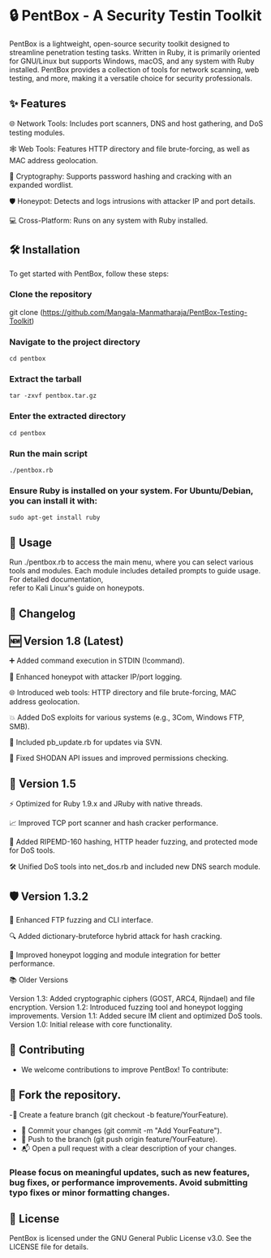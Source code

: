 # 🔒 PentBox - A Security Testin Toolkit

PentBox is a lightweight, open-source security toolkit designed to streamline penetration testing tasks. Written in Ruby, it is primarily oriented for GNU/Linux but supports Windows, macOS, and any system with Ruby installed. PentBox provides a collection of tools for network scanning, web testing, and more, making it a versatile choice for security professionals.

## ✨ Features


  🌐 Network Tools: Includes port scanners, DNS and host gathering, and DoS testing modules.

  🕸️ Web Tools: Features HTTP directory and file brute-forcing, as well as MAC address geolocation.

  🔐 Cryptography: Supports password hashing and cracking with an expanded wordlist.
  
  🛡️ Honeypot: Detects and logs intrusions with attacker IP and port details.

  💻 Cross-Platform: Runs on any system with Ruby installed.


## 🛠️ Installation


  To get started with PentBox, follow these steps:
  
### Clone the repository
  
  git clone (https://github.com/Mangala-Manmatharaja/PentBox-Testing-Toolkit)

### Navigate to the project directory
    cd pentbox

### Extract the tarball
    tar -zxvf pentbox.tar.gz

### Enter the extracted directory
    cd pentbox

### Run the main script
    ./pentbox.rb

### Ensure Ruby is installed on your system. For Ubuntu/Debian, you can install it with:
    sudo apt-get install ruby

## 🚀 Usage
  
  Run ./pentbox.rb to access the main menu, where you can select various tools and modules. Each module includes detailed prompts to guide usage. For detailed documentation,   
  refer to Kali Linux's guide on honeypots.
  
## 📜 Changelog


## 🆕 Version 1.8 (Latest)

  
   ➕ Added command execution in STDIN (!command).
  
   📍 Enhanced honeypot with attacker IP/port logging.
  
   🌐 Introduced web tools: HTTP directory and file brute-forcing, MAC address geolocation.
  
   💥 Added DoS exploits for various systems (e.g., 3Com, Windows FTP, SMB).
  
   🔄 Included pb_update.rb for updates via SVN.
  
   🐛 Fixed SHODAN API issues and improved permissions checking.
   

## 🔧 Version 1.5


   ⚡ Optimized for Ruby 1.9.x and JRuby with native threads.

   📈 Improved TCP port scanner and hash cracker performance.

   🔑 Added RIPEMD-160 hashing, HTTP header fuzzing, and protected mode for DoS tools.

   🛠️ Unified DoS tools into net_dos.rb and included new DNS search module.
   

## 🛡️ Version 1.3.2

   🚀 Enhanced FTP fuzzing and CLI interface.

   🔍 Added dictionary-bruteforce hybrid attack for hash cracking.

   📝 Improved honeypot logging and module integration for better performance.

   📚 Older Versions

  Version 1.3: Added cryptographic ciphers (GOST, ARC4, Rijndael) and file encryption.
  Version 1.2: Introduced fuzzing tool and honeypot logging improvements.
  Version 1.1: Added secure IM client and optimized DoS tools.
  Version 1.0: Initial release with core functionality.

## 🤝 Contributing
  
  - We welcome contributions to improve PentBox! To contribute:
    

## 🍴 Fork the repository.


-🌱 Create a feature branch (git checkout -b feature/YourFeature).
- 💾 Commit your changes (git commit -m "Add YourFeature").
- 🚀 Push to the branch (git push origin feature/YourFeature).
- 📬 Open a pull request with a clear description of your changes.
  

### Please focus on meaningful updates, such as new features, bug fixes, or performance improvements. Avoid submitting typo fixes or minor formatting changes.


## 📄 License

  PentBox is licensed under the GNU General Public License v3.0. See the LICENSE file for details.
